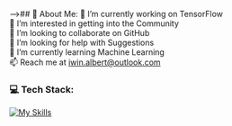 -->## 💫 About Me:
🔭 I’m currently working on TensorFlow<br>👀 I’m interested in getting into the Community <br>👯 I’m looking to collaborate on GitHub<br>🤝 I’m looking for help with Suggestions<br>🌱 I’m currently learning Machine Learning<br>📫 Reach me at iwin.albert@outlook.com

### 💻 Tech Stack:
[![My Skills](https://skillicons.dev/icons?i=py,c,cpp,js,mysql,bash,tensorflow,pytorch,git,aws&theme=dark)](https://skillicons.dev)

<!-- Proudly created with GPRM ( https://gprm.itsvg.in ) -->
<!---
admin-sauce/admin-sauce is a ✨ special ✨ repository because its `README.md` (this file) appears on your GitHub profile.
You can click the Preview link to take a look at your changes.
--->
